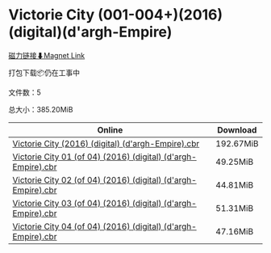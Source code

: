 # Victorie City (001-004+)(2016)(digital)(d'argh-Empire)

[磁力链接⬇Magnet Link](magnet:?xt=urn:btih:e03d579ab8801278070bf0762de87726d289f288&dn=Victorie%20City%20%28001-004%2B%29%282016%29%28digital%29%28d%27argh-Empire%29)

打包下载📦仍在工事中

文件数：5

总大小：385.20MiB

Online | Download
--- | ---
[Victorie City (2016) (digital) (d'argh-Empire).cbr](https://github.com/alicewish/markdown/blob/master/comic/Victorie-City-2016-digital-dargh-Empire-cbr.md) | 192.67MiB
[Victorie City 01 (of 04) (2016) (digital) (d'argh-Empire).cbr](https://github.com/alicewish/markdown/blob/master/comic/Victorie-City-01-of-04-2016-digital-dargh-Empire-cbr.md) | 49.25MiB
[Victorie City 02 (of 04) (2016) (digital) (d'argh-Empire).cbr](https://github.com/alicewish/markdown/blob/master/comic/Victorie-City-02-of-04-2016-digital-dargh-Empire-cbr.md) | 44.81MiB
[Victorie City 03 (of 04) (2016) (digital) (d'argh-Empire).cbr](https://github.com/alicewish/markdown/blob/master/comic/Victorie-City-03-of-04-2016-digital-dargh-Empire-cbr.md) | 51.31MiB
[Victorie City 04 (of 04) (2016) (digital) (d'argh-Empire).cbr](https://github.com/alicewish/markdown/blob/master/comic/Victorie-City-04-of-04-2016-digital-dargh-Empire-cbr.md) | 47.16MiB